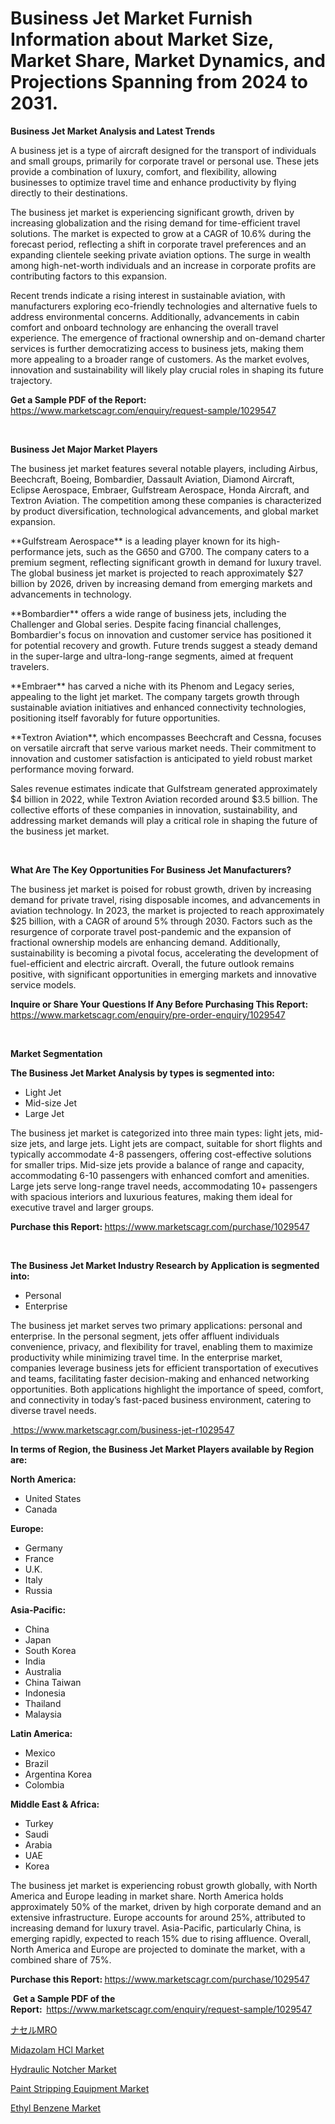 <p><h1>Business Jet Market Furnish Information about Market Size, Market Share, Market Dynamics, and Projections Spanning from 2024 to 2031.</h1></p><p><strong>Business Jet Market Analysis and Latest Trends</strong></p>
<p><p>A business jet is a type of aircraft designed for the transport of individuals and small groups, primarily for corporate travel or personal use. These jets provide a combination of luxury, comfort, and flexibility, allowing businesses to optimize travel time and enhance productivity by flying directly to their destinations.</p><p>The business jet market is experiencing significant growth, driven by increasing globalization and the rising demand for time-efficient travel solutions. The market is expected to grow at a CAGR of 10.6% during the forecast period, reflecting a shift in corporate travel preferences and an expanding clientele seeking private aviation options. The surge in wealth among high-net-worth individuals and an increase in corporate profits are contributing factors to this expansion.</p><p>Recent trends indicate a rising interest in sustainable aviation, with manufacturers exploring eco-friendly technologies and alternative fuels to address environmental concerns. Additionally, advancements in cabin comfort and onboard technology are enhancing the overall travel experience. The emergence of fractional ownership and on-demand charter services is further democratizing access to business jets, making them more appealing to a broader range of customers. As the market evolves, innovation and sustainability will likely play crucial roles in shaping its future trajectory.</p></p>
<p><strong>Get a Sample PDF of the Report:&nbsp;</strong> <a href="https://www.marketscagr.com/enquiry/request-sample/1029547">https://www.marketscagr.com/enquiry/request-sample/1029547</a></p>
<p>&nbsp;</p>
<p><strong>Business Jet Major Market Players</strong></p>
<p><p>The business jet market features several notable players, including Airbus, Beechcraft, Boeing, Bombardier, Dassault Aviation, Diamond Aircraft, Eclipse Aerospace, Embraer, Gulfstream Aerospace, Honda Aircraft, and Textron Aviation. The competition among these companies is characterized by product diversification, technological advancements, and global market expansion.</p><p>**Gulfstream Aerospace** is a leading player known for its high-performance jets, such as the G650 and G700. The company caters to a premium segment, reflecting significant growth in demand for luxury travel. The global business jet market is projected to reach approximately $27 billion by 2026, driven by increasing demand from emerging markets and advancements in technology.</p><p>**Bombardier** offers a wide range of business jets, including the Challenger and Global series. Despite facing financial challenges, Bombardier's focus on innovation and customer service has positioned it for potential recovery and growth. Future trends suggest a steady demand in the super-large and ultra-long-range segments, aimed at frequent travelers.</p><p>**Embraer** has carved a niche with its Phenom and Legacy series, appealing to the light jet market. The company targets growth through sustainable aviation initiatives and enhanced connectivity technologies, positioning itself favorably for future opportunities.</p><p>**Textron Aviation**, which encompasses Beechcraft and Cessna, focuses on versatile aircraft that serve various market needs. Their commitment to innovation and customer satisfaction is anticipated to yield robust market performance moving forward.</p><p>Sales revenue estimates indicate that Gulfstream generated approximately $4 billion in 2022, while Textron Aviation recorded around $3.5 billion. The collective efforts of these companies in innovation, sustainability, and addressing market demands will play a critical role in shaping the future of the business jet market.</p></p>
<p>&nbsp;</p>
<p><strong>What Are The Key Opportunities For Business Jet Manufacturers?</strong></p>
<p><p>The business jet market is poised for robust growth, driven by increasing demand for private travel, rising disposable incomes, and advancements in aviation technology. In 2023, the market is projected to reach approximately $25 billion, with a CAGR of around 5% through 2030. Factors such as the resurgence of corporate travel post-pandemic and the expansion of fractional ownership models are enhancing demand. Additionally, sustainability is becoming a pivotal focus, accelerating the development of fuel-efficient and electric aircraft. Overall, the future outlook remains positive, with significant opportunities in emerging markets and innovative service models.</p></p>
<p><strong>Inquire or Share Your Questions If Any Before Purchasing This Report:</strong> <a href="https://www.marketscagr.com/enquiry/pre-order-enquiry/1029547">https://www.marketscagr.com/enquiry/pre-order-enquiry/1029547</a></p>
<p>&nbsp;</p>
<p><strong>Market Segmentation</strong></p>
<p><strong>The Business Jet Market Analysis by types is segmented into:</strong></p>
<p><ul><li>Light Jet</li><li>Mid-size Jet</li><li>Large Jet</li></ul></p>
<p><p>The business jet market is categorized into three main types: light jets, mid-size jets, and large jets. Light jets are compact, suitable for short flights and typically accommodate 4-8 passengers, offering cost-effective solutions for smaller trips. Mid-size jets provide a balance of range and capacity, accommodating 6-10 passengers with enhanced comfort and amenities. Large jets serve long-range travel needs, accommodating 10+ passengers with spacious interiors and luxurious features, making them ideal for executive travel and larger groups.</p></p>
<p><strong>Purchase this Report:&nbsp;</strong><a href="https://www.marketscagr.com/purchase/1029547">https://www.marketscagr.com/purchase/1029547</a></p>
<p>&nbsp;</p>
<p><strong>The Business Jet Market Industry Research by Application is segmented into:</strong></p>
<p><ul><li>Personal</li><li>Enterprise</li></ul></p>
<p><p>The business jet market serves two primary applications: personal and enterprise. In the personal segment, jets offer affluent individuals convenience, privacy, and flexibility for travel, enabling them to maximize productivity while minimizing travel time. In the enterprise market, companies leverage business jets for efficient transportation of executives and teams, facilitating faster decision-making and enhanced networking opportunities. Both applications highlight the importance of speed, comfort, and connectivity in today’s fast-paced business environment, catering to diverse travel needs.</p></p>
<p><a href="https://www.marketscagr.com/business-jet-r1029547">&nbsp;https://www.marketscagr.com/business-jet-r1029547</a></p>
<p><strong>In terms of Region, the Business Jet Market Players available by Region are:</strong></p>
<p>
    <p> <strong> North America: </strong>
        <ul>
            <li>United States</li>
            <li>Canada</li>
        </ul>
        </p> 
    <p> <strong> Europe: </strong>
        <ul>
            <li>Germany</li>
            <li>France</li>
            <li>U.K.</li>
            <li>Italy</li>
            <li>Russia</li>
        </ul>
        </p> 
    <p> <strong> Asia-Pacific: </strong>
        <ul>
            <li>China</li>
            <li>Japan</li>
            <li>South Korea</li>
            <li>India</li>
            <li>Australia</li>
            <li>China Taiwan</li>
            <li>Indonesia</li>
            <li>Thailand</li>
            <li>Malaysia</li>
        </ul>
        </p> 
    <p> <strong> Latin America: </strong>
        <ul>
            <li>Mexico</li>
            <li>Brazil</li>
            <li>Argentina Korea</li>
            <li>Colombia</li>
        </ul>
        </p> 
    <p> <strong> Middle East & Africa: </strong>
        <ul>
            <li>Turkey</li>
            <li>Saudi</li>
            <li>Arabia</li>
            <li>UAE</li>
            <li>Korea</li>
        </ul>
    </p>
    </p>
<p><p>The business jet market is experiencing robust growth globally, with North America and Europe leading in market share. North America holds approximately 50% of the market, driven by high corporate demand and an extensive infrastructure. Europe accounts for around 25%, attributed to increasing demand for luxury travel. Asia-Pacific, particularly China, is emerging rapidly, expected to reach 15% due to rising affluence. Overall, North America and Europe are projected to dominate the market, with a combined share of 75%.</p></p>
<p><strong>Purchase this Report: </strong><a href="https://www.marketscagr.com/purchase/1029547">https://www.marketscagr.com/purchase/1029547</a></p>
<p>&nbsp;<strong>Get a Sample PDF of the Report:&nbsp;&nbsp;</strong><a href="https://www.marketscagr.com/enquiry/request-sample/1029547">https://www.marketscagr.com/enquiry/request-sample/1029547</a></p>
<p><strong></strong></p>
<p><p><a href="https://medium.com/@jonathanailey6577467/nacelles-mro-market-%E3%81%AE%E3%82%B0%E3%83%AD%E3%83%BC%E3%83%90%E3%83%AB%E5%B8%82%E5%A0%B4%E6%A6%82%E8%A6%81%E3%81%AF-%E4%B8%96%E7%95%8C%E3%81%8A%E3%82%88%E3%81%B3%E4%B8%BB%E8%A6%81%E5%B8%82%E5%A0%B4%E3%81%AB%E3%81%8A%E3%81%91%E3%82%8B%E6%A5%AD%E7%95%8C%E3%81%AB%E5%BD%B1%E9%9F%BF%E3%82%92%E4%B8%8E%E3%81%88%E3%82%8B%E4%B8%BB%E8%A6%81%E3%81%AA%E3%83%88%E3%83%AC%E3%83%B3%E3%83%89%E3%81%AB%E3%81%A4%E3%81%84%E3%81%A6-%E7%8B%AC%E8%87%AA%E3%81%AE%E8%A6%96%E7%82%B9%E3%82%92%E6%8F%90%E4%BE%9B%E3%81%97%E3%81%BE%E3%81%99-2f3c29fdd60a">ナセルMRO</a></p><p><a href="https://www.linkedin.com/pulse/midazolam-hcl-industry-sector-market-dynamics-future-scenarios-gxzyf?trackingId=OFn4nXhcRJmUk3FpVRnyhA%3D%3D">Midazolam HCl Market</a></p><p><a href="https://medium.com/@sharquayrhodes1927/the-hydraulic-notcher-market-prioritizes-cost-control-and-efficiency-enhancement-5431939baad3">Hydraulic Notcher Market</a></p><p><a href="https://medium.com/@sharquayrhodes1927/driving-market-forces-in-the-paint-stripping-equipment-market-market-trends-and-future-forecasts-76195a0470c6">Paint Stripping Equipment Market</a></p><p><a href="https://issuu.com/reportprime-2/docs/ethyl-benzene-market-size-2030.pptx_d6723ebdf7b995">Ethyl Benzene Market</a></p></p>